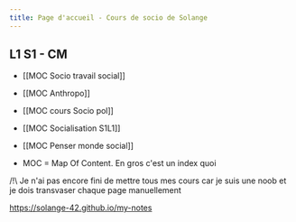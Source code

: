 ```yaml
---
title: Page d'accueil - Cours de socio de Solange
---
```

## L1 S1 - CM
- [[MOC Socio travail social]]
- [[MOC Anthropo]]
- [[MOC cours Socio pol]]
- [[MOC Socialisation S1L1]]
- [[MOC Penser monde social]]


- MOC = Map Of Content. En gros c'est un index quoi

/!\ Je n'ai pas encore fini de mettre tous mes cours car je suis une noob et je dois transvaser chaque page manuellement

https://solange-42.github.io/my-notes